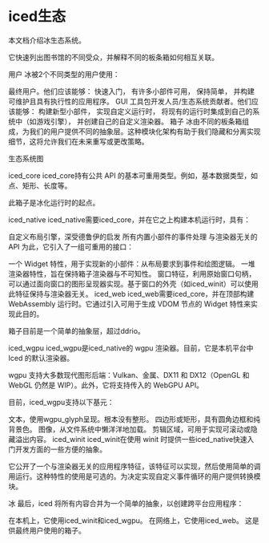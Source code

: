 # iced生态

本文档介绍冰生态系统。

它快速列出图书馆的不同受众，并解释不同的板条箱如何相互关联。

用户
冰被2个不同类型的用户使用：

最终用户。他们应该能够：
快速入门，
有许多小部件可用，
保持简单，
并构建可维护且具有执行性的应用程序。
GUI 工具包开发人员/生态系统贡献者。他们应该能够：
构建新型小部件，
实现自定义运行时，
将现有的运行时集成到自己的系统中（如游戏引擎），
并创建自己的自定义渲染器。
箱子
冰由不同的板条箱组成，为我们的用户提供不同的抽象层。这种模块化架构有助于我们隐藏和分离实现细节，这将允许我们在未来重写或更改策略。

生态系统图

iced_core
iced_core持有公共 API 的基本可重用类型。例如，基本数据类型，如点、矩形、长度等。

此箱子是冰化运行时的起点。

iced_native
iced_native需要iced_core，并在它之上构建本机运行时，具有：

自定义布局引擎，深受德鲁伊的启发
所有内置小部件的事件处理
与渲染器无关的 API
为此，它引入了一组可重用的接口：

一个 Widget 特性，用于实现新的小部件：从布局要求到事件和绘图逻辑。
一堆渲染器特性，旨在保持箱子渲染器与不可知性。
窗口特征，利用原始窗口句柄，可以通过面向窗口的图形呈现器实现。基于窗口的外壳（如iced_winit）可以使用此特征保持与渲染器无关。
iced_web
iced_web需要iced_core，并在顶部构建 WebAssembly 运行时。它通过引入可用于生成 VDOM 节点的 Widget 特性来实现此目的。

箱子目前是一个简单的抽象层，超过ddrio。

iced_wgpu
iced_wgpu是iced_native的 wgpu 渲染器。目前，它是本机平台中 Iced 的默认渲染器。

wgpu 支持大多数现代图形后端：Vulkan、金属、DX11 和 DX12（OpenGL 和 WebGL 仍然是 WIP）。此外，它将支持传入的 WebGPU API。

目前，iced_wgpu支持以下基元：

文本，使用wgpu_glyph呈现。根本没有整形。
四边形或矩形，具有圆角边框和纯背景色。
图像，从文件系统中懒洋洋地加载。
剪辑区域，可用于实现可滚动或隐藏溢出内容。
iced_winit
iced_winit在使用 winit 时提供一些iced_native快速入门开发方面的一些方便的抽象。

它公开了一个与渲染器无关的应用程序特征，该特征可以实现，然后使用简单的调用运行。这种特性的使用是可选的。为决定实现自定义事件循环的用户提供转换模块。

冰
最后，iced 将所有内容合并为一个简单的抽象，以创建跨平台应用程序：

在本机上，它使用iced_winit和iced_wgpu。
在网络上，它使用iced_web。
这是供最终用户使用的箱子。